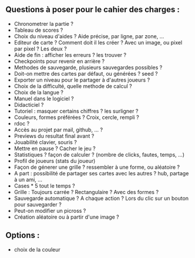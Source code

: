 ## Questions à poser pour le cahier des charges :

 - Chronometrer la partie ?
 - Tableau de scores ?
 - Choix du niveau d'aides ? Aide précise, par ligne, par zone, ...
 - Editeur de carte ? Comment doit il les créer ? Avec un image, ou pixel par pixel ? Les deux ?
 - Aide de fin : afficher les erreurs ? les trouver ?
 - Checkpoints pour revenir en arrière ?
 - Methodes de sauvegarde, plusieurs sauvegardes possibles ?
 - Doit-on mettre des cartes par défaut, ou générées ? seed ?
 - Exporter un niveau pour le partager à d'autres joueurs ?
 - Choix de la difficulté, quelle methode de calcul ?
 - Choix de la langue ?
 - Manuel dans le logiciel ?
 - Didacticiel ?
 - Tutoriel : masquer certains chiffres ? les surligner ?
 - Couleurs, formes préférées ? Croix, cercle, rempli ?
 - rdoc ?
 - Accès au projet par mail, github, ... ?
 - Previews du resultat final avant ?
 - Jouabilité clavier, souris ?
 - Mettre en pause ? Cacher le jeu ?
 - Statistiques ? façon de calculer ? (nombre de clicks, fautes, temps, ...)
 - Profil de joueurs (stats du joueur)
 - Façon de génerer une grille ? ressembler à une forme, ou aléatoire ?
 - A part : possibilité de partager ses cartes avec les autres ? hub, partage à un ami, ...
 - Cases * 5 tout le temps ?
 - Grille : Toujours carrée ? Rectangulaire ? Avec des formes ?
 - Sauvegarde automatique ? A chaque action ? Lors du clic sur un bouton pour sauvegarder ?
 - Peut-on modifier un picross ?
 - Création aléatoire ou à partir d'une image ?
 
 
## Options : 
 - choix de la couleur
 
 
